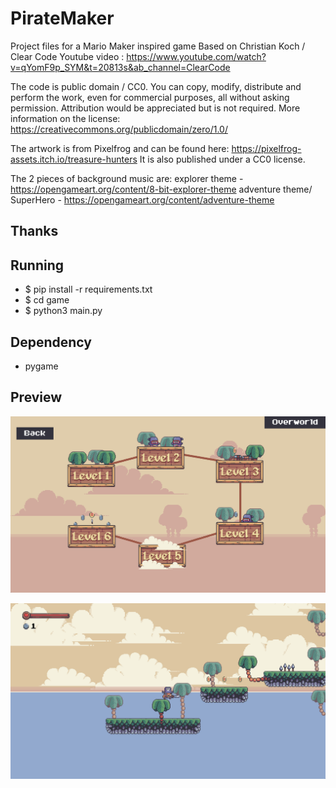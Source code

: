 # PirateMaker

Project files for a Mario Maker inspired game
Based on Christian Koch / Clear Code 
Youtube video : https://www.youtube.com/watch?v=qYomF9p_SYM&t=20813s&ab_channel=ClearCode

The code is public domain / CC0. You can copy, modify, distribute and perform the work, even for commercial purposes, all without asking permission.
Attribution would be appreciated but is not required. 
More information on the license: https://creativecommons.org/publicdomain/zero/1.0/

The artwork is from Pixelfrog and can be found here: https://pixelfrog-assets.itch.io/treasure-hunters
It is also published under a CC0 license. 

The 2 pieces of background music are: 
explorer theme - https://opengameart.org/content/8-bit-explorer-theme
adventure theme/ SuperHero - https://opengameart.org/content/adventure-theme

## Thanks



## Running

* $ pip install -r requirements.txt
* $ cd game
* $ python3 main.py

## Dependency	
* pygame	


## Preview

![Alt text](graphics/readme/levels.png)

![Alt text](graphics/readme/game.png)


